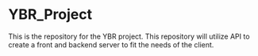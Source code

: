 # YBR_Project
This is the repository for the YBR project. This repository will utilize API to create a front and backend server to fit the needs of the client.
